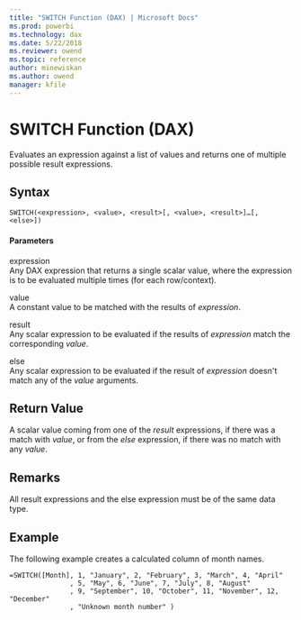 ```yaml
---
title: "SWITCH Function (DAX) | Microsoft Docs"
ms.prod: powerbi 
ms.technology: dax
ms.date: 5/22/2018
ms.reviewer: owend
ms.topic: reference
author: minewiskan
ms.author: owend
manager: kfile
---
```

# SWITCH Function (DAX)
Evaluates an expression against a list of values and returns one of multiple possible result expressions.  
  
## Syntax  
  
```dax
SWITCH(<expression>, <value>, <result>[, <value>, <result>]…[, <else>])  
```
  
#### Parameters  
expression  
Any DAX expression that returns a single scalar value, where the expression is to be evaluated multiple times (for each row/context).  
  
value  
A constant value to be matched with the results of *expression*.  
  
result  
Any scalar expression to be evaluated if the results of *expression* match the corresponding *value*.  
  
else  
Any scalar expression to be evaluated if the result of *expression* doesn't match any of the *value* arguments.  
  
## Return Value  
A scalar value coming from one of the *result* expressions, if there was a match with *value*, or from the *else* expression, if there was no match with any *value*.  
  
## Remarks  
All result expressions and the else expression must be of the same data type.  
  
## Example  
The following example creates a calculated column of month names.  
  
```dax
=SWITCH([Month], 1, "January", 2, "February", 3, "March", 4, "April"  
               , 5, "May", 6, "June", 7, "July", 8, "August"  
               , 9, "September", 10, "October", 11, "November", 12, "December"  
               , "Unknown month number" )  
```
